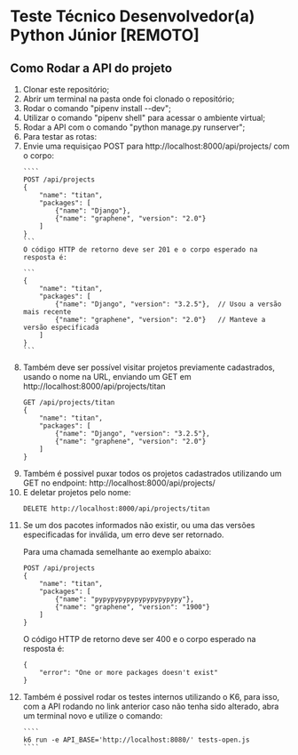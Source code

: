 # Teste Técnico Desenvolvedor(a) Python Júnior [REMOTO]

## Como Rodar a API do projeto

<ol>
    <li> Clonar este repositório;
    <li> Abrir um terminal na pasta onde foi clonado o repositório;
    <li> Rodar o comando "pipenv install --dev"; 
    <li> Utilizar o comando "pipenv shell" para acessar o ambiente virtual;
    <li> Rodar a API com o comando "python manage.py runserver";
    <li> Para testar as rotas:</li>
    <li>
      Envie uma requisiçao POST para http://localhost:8000/api/projects/ com o corpo:  
        
    ````
    POST /api/projects
    {
        "name": "titan",
        "packages": [
            {"name": "Django"},
            {"name": "graphene", "version": "2.0"}
        ]
    }
    ```
    O código HTTP de retorno deve ser 201 e o corpo esperado na resposta é:
        
    ```
    {
        "name": "titan",
        "packages": [
            {"name": "Django", "version": "3.2.5"},  // Usou a versão mais recente
            {"name": "graphene", "version": "2.0"}   // Manteve a versão especificada
        ]
    }
    ```
    
</li>
<li>
Também deve ser possível visitar projetos previamente cadastrados, usando o
nome na URL, enviando um GET em http://localhost:8000/api/projects/titan
    
```
GET /api/projects/titan
{
    "name": "titan",
    "packages": [
        {"name": "Django", "version": "3.2.5"},
        {"name": "graphene", "version": "2.0"}
    ]
}
```
</li>
<li>
    Também é possivel puxar todos os projetos cadastrados utilizando um GET no endpoint: http://localhost:8000/api/projects/
</li>
<li>E deletar projetos pelo nome:
    
```
DELETE http://localhost:8000/api/projects/titan
```
</li>

<li>
    Se um dos pacotes informados não existir, ou uma das versões especificadas for
inválida, um erro deve ser retornado.

Para uma chamada semelhante ao exemplo abaixo:
```
POST /api/projects
{
    "name": "titan",
    "packages": [
        {"name": "pypypypypypypypypypypy"},
        {"name": "graphene", "version": "1900"}
    ]
}
```
O código HTTP de retorno deve ser 400 e o corpo esperado na resposta é:
```
{
    "error": "One or more packages doesn't exist"
}
```
</li>
<li>
    Também é possivel rodar os testes internos utilizando o K6, para isso, com a API rodando no link anterior caso não tenha sido alterado, abra um terminal novo e utilize o comando:
    
    ````
    k6 run -e API_BASE='http://localhost:8080/' tests-open.js
    ````
</li>
</ol>
